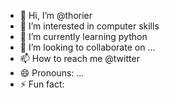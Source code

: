 - 👋 Hi, I’m @thorier
- 👀 I’m interested in computer skills
- 🌱 I’m currently learning python
- 💞️ I’m looking to collaborate on ...
- 📫 How to reach me @twitter
- 😄 Pronouns: ...
- ⚡ Fun fact: 

<!---
thorier/thorier is a ✨ special ✨ repository because its `README.md` (this file) appears on your GitHub profile.
You can click the Preview link to take a look at your changes.
--->
